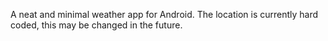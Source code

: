 A neat and minimal weather app for Android. The location is currently hard coded, this may be changed in the future.
